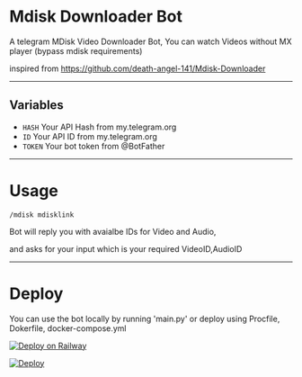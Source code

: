 # Mdisk Downloader Bot

A telegram MDisk Video Downloader Bot, You can watch Videos without MX player (bypass mdisk requirements)

inspired from https://github.com/death-angel-141/Mdisk-Downloader

---

## Variables

- `HASH` Your API Hash from my.telegram.org
- `ID` Your API ID from my.telegram.org
- `TOKEN` Your bot token from @BotFather

---

# Usage

```
/mdisk mdisklink
```

Bot will reply you with avaialbe IDs for Video and Audio, 

and asks for your input which is your required VideoID,AudioID

---

# Deploy

You can use the bot locally by running 'main.py' or deploy using Procfile, Dokerfile, docker-compose.yml

[![Deploy on Railway](https://railway.app/button.svg)](https://railway.app/new/template/D6ueVa?referralCode=_4oAwx)

<a href="https://heroku.com/deploy?template=https://github.com/bipinkrish/mdisk-downloader-telegram-bot & env[SLACK_SUBDOMAIN]=testdomain"><img src="https://www.herokucdn.com/deploy/button.svg" alt="Deploy">
